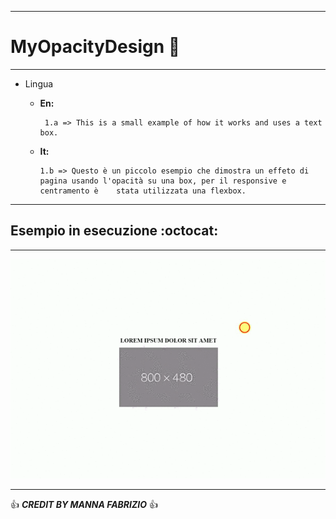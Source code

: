 ------------------------------------------------------------------------------------------------------------------------------------------

# MyOpacityDesign :metal: 

------------------------------------------------------------------------------------------------------------------------------------------

* Lingua
   * **En:**

          1.a => This is a small example of how it works and uses a text box.

   * **It:**

         1.b => Questo è un piccolo esempio che dimostra un effeto di pagina usando l'opacità su una box, per il responsive e centramento è    stata utilizzata una flexbox.

-----------------------------------------------------------------------------------------------------------------------------------------

## Esempio in esecuzione :octocat:

------------------------------------------------------------------------------------------------------------------------------------------

![Alt text](video-to-gif.gif) 

------------------------------------------------------------------------------------------------------------------------------------------

:+1: ***CREDIT BY MANNA FABRIZIO*** :+1: 
